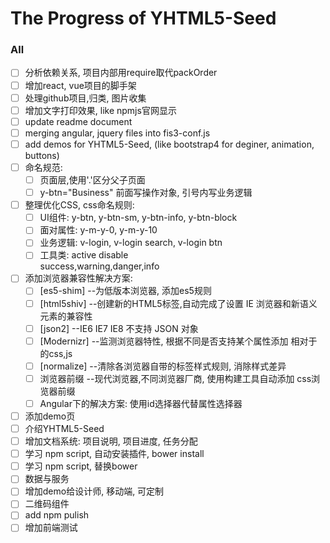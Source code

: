 # The Progress of YHTML5-Seed

### All
- [ ] 分析依赖关系, 项目内部用require取代packOrder
- [ ] 增加react, vue项目的脚手架
- [ ] 处理github项目,归类, 图片收集
- [ ] 增加文字打印效果, like npmjs官网显示
- [ ] update readme document
- [ ] merging angular, jquery files into fis3-conf.js
- [ ] add demos for YHTML5-Seed, (like bootstrap4 for deginer, animation, buttons)
- [ ] 命名规范:
     - [ ] 页面层,使用'.'区分父子页面
     - [ ] y-btn="Business" 前面写操作对象, 引号内写业务逻辑
- [ ] 整理优化CSS, css命名规则:  
     - [ ] UI组件: y-btn, y-btn-sm, y-btn-info, y-btn-block
     - [ ] 面对属性: y-m-y-0, y-m-y-10
     - [ ] 业务逻辑: v-login, v-login search, v-login btn
     - [ ] 工具类: active disable    
              success,warning,danger,info
- [ ] 添加浏览器兼容性解决方案:
     - [ ] [es5-shim]  --为低版本浏览器, 添加es5规则      
     - [ ] [html5shiv]  --创建新的HTML5标签,自动完成了设置 IE 浏览器和新语义元素的兼容性
     - [ ] [json2]  --IE6 IE7 IE8 不支持 JSON 对象
     - [ ] [Modernizr]  --监测浏览器特性, 根据不同是否支持某个属性添加 相对于的css,js 
     - [ ] [normalize]  --清除各浏览器自带的标签样式规则, 消除样式差异
     - [ ] 浏览器前缀  --现代浏览器,不同浏览器厂商, 使用构建工具自动添加 css浏览器前缀
     - [ ] Angular下的解决方案: 使用id选择器代替属性选择器 
- [ ] 添加demo页
- [ ] 介绍YHTML5-Seed
- [ ] 增加文档系统: 项目说明, 项目进度, 任务分配
- [ ] 学习 npm script, 自动安装插件, bower install
- [ ] 学习 npm script, 替换bower
- [ ] 数据与服务
- [ ] 增加demo给设计师, 移动端, 可定制
- [ ] 二维码组件
- [ ] add npm pulish
- [ ] 增加前端测试
